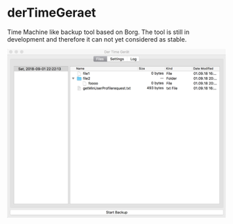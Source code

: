 # derTimeGeraet
Time Machine like backup tool based on Borg.
The tool is still in development and therefore it can not yet considered as stable.

![Screenshot](https://raw.githubusercontent.com/myzinsky/derTimeGeraet/master/img/screenshot.png "Screenshot")

